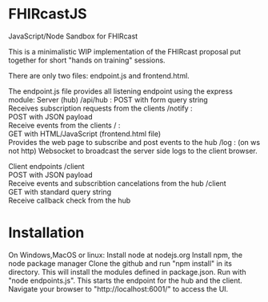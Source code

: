 # FHIRcastJS
JavaScript/Node Sandbox for FHIRcast

This is a minimalistic WIP implementation of the FHIRcast proposal put together for short "hands on training" sessions.

There are only two files: 
    endpoint.js and frontend.html.

The endpoint.js file provides all listening endpoint using the express module:
Server (hub)
   /api/hub : 
        POST with form query string     
        Receives subscription requests from the clients
    /notify :   
        POST with JSON payload                 
        Receive events from the clients 
    / :   
        GET with HTML/JavaScript (frontend.html file)       
        Provides the web page to subscribe and post events to the hub
    /log : (on ws not http)
        Websocket to broadcast the server side logs to the client browser.

Client endpoints
    /client   
        POST with JSON payload                  
        Receive events and subscribtion cancelations from the hub
    /client   
        GET with standard query string          
        Receive callback check from the hub 

Installation
========================================
On Windows,MacOS or linux:
    Install node at nodejs.org
    Install npm, the node package manager
    Clone the github and run "npm install" in its directory.  This will install the modules defined in package.json.
    Run with "node endpoints.js".  This starts the endpoint for the hub and the client.
    Navigate your browser to "http://localhost:6001/" to access the UI.




